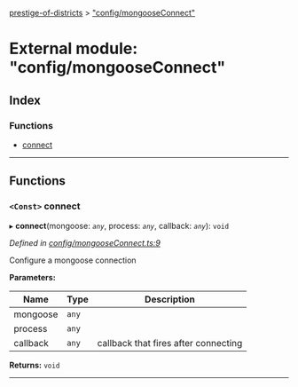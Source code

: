 [prestige-of-districts](../README.md) > ["config/mongooseConnect"](../modules/_config_mongooseconnect_.md)

# External module: "config/mongooseConnect"

## Index

### Functions

* [connect](_config_mongooseconnect_.md#connect)

---

## Functions

<a id="connect"></a>

### `<Const>` connect

▸ **connect**(mongoose: *`any`*, process: *`any`*, callback: *`any`*): `void`

*Defined in [config/mongooseConnect.ts:9](https://github.com/YarosJ/prestige-of-districts/blob/17f0d7b/config/mongooseConnect.ts#L9)*

Configure a mongoose connection

**Parameters:**

| Name | Type | Description |
| ------ | ------ | ------ |
| mongoose | `any` |
| process | `any` |
| callback | `any` |  callback that fires after connecting |

**Returns:** `void`

___


